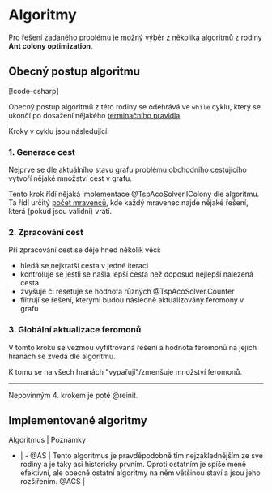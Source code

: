 # Algoritmy

Pro řešení zadaného problému je možný výběr z několika algoritmů z rodiny **Ant colony optimization**.

## Obecný postup algoritmu

[!code-csharp[](~/../TspAcoSolver/Solver.cs#AlgorithmCore)]

Obecný postup algoritmů z této rodiny se odehrává ve `while` cyklu, který se ukončí po dosažení nějakého [terminačního pravidla](termination.md).

Kroky v cyklu jsou následující:

### 1. Generace cest

Nejprve se dle aktuálního stavu grafu problému obchodního cestujícího vytvoří nějaké množství cest v grafu.

Tento krok řídí nějaká implementace @TspAcoSolver.IColony dle algoritmu. Ta řídí určitý [počet mravenců](~/user_guide/config_file.md#ant_count), kde každý mravenec najde nějaké řešení, která (pokud jsou validní) vrátí.

### 2. Zpracování cest

Při zpracování cest se děje hned několik věcí:
- hledá se nejkratší cesta v jedné iteraci
- kontroluje se jestli se našla lepší cesta než doposud nejlepší nalezená cesta
- zvyšuje či resetuje se hodnota různých @TspAcoSolver.Counter
- filtrují se řešení, kterými budou následně aktualizovány feromony v grafu

### 3. Globální aktualizace feromonů

V tomto kroku se vezmou vyfiltrovaná řešení a hodnota feromonů na jejich hranách se zvedá dle algoritmu.

K tomu se na všech hranách "vypařují"/zmenšuje množství feromonů.

***

Nepovinným 4. krokem je poté @reinit.

## Implementované algoritmy

Algoritmus | Poznámky
- | -
@AS | Tento algoritmus je pravděpodobně tím nejzákladnějším ze své rodiny a je taky asi historicky prvním. Oproti ostatním je spíše méně efektivní, ale obecně ostatní algoritmy na něm většinou staví a jsou jeho rozšířením.
@ACS |
